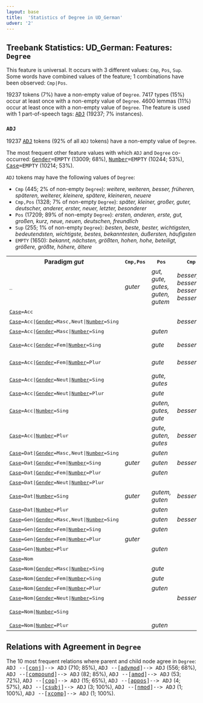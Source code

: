 ```yaml
---
layout: base
title:  'Statistics of Degree in UD_German'
udver: '2'
---
```


## Treebank Statistics: UD_German: Features: `Degree`

This feature is universal.
It occurs with 3 different values: `Cmp`, `Pos`, `Sup`.
Some words have combined values of the feature; 1 combinations have been observed: `Cmp|Pos`.

19237 tokens (7%) have a non-empty value of `Degree`.
7417 types (15%) occur at least once with a non-empty value of `Degree`.
4600 lemmas (11%) occur at least once with a non-empty value of `Degree`.
The feature is used with 1 part-of-speech tags: <tt><a href="de-pos-ADJ.html">ADJ</a></tt> (19237; 7% instances).

### `ADJ`

19237 <tt><a href="de-pos-ADJ.html">ADJ</a></tt> tokens (92% of all `ADJ` tokens) have a non-empty value of `Degree`.

The most frequent other feature values with which `ADJ` and `Degree` co-occurred: <tt><a href="de-feat-Gender.html">Gender</a></tt><tt>=EMPTY</tt> (13009; 68%), <tt><a href="de-feat-Number.html">Number</a></tt><tt>=EMPTY</tt> (10244; 53%), <tt><a href="de-feat-Case.html">Case</a></tt><tt>=EMPTY</tt> (10214; 53%).

`ADJ` tokens may have the following values of `Degree`:

* `Cmp` (445; 2% of non-empty `Degree`): <em>weitere, weiteren, besser, früheren, späteren, weiterer, kleinere, spätere, kleineren, neuere</em>
* `Cmp,Pos` (1328; 7% of non-empty `Degree`): <em>später, kleiner, großer, guter, deutscher, anderer, erster, neuer, letzter, besonderer</em>
* `Pos` (17209; 89% of non-empty `Degree`): <em>ersten, anderen, erste, gut, großen, kurz, neue, neuen, deutschen, freundlich</em>
* `Sup` (255; 1% of non-empty `Degree`): <em>besten, beste, bester, wichtigsten, bedeutendsten, wichtigste, bestes, bekanntesten, äußersten, häufigsten</em>
* `EMPTY` (1650): <em>bekannt, nächsten, größten, hohen, hohe, beteiligt, größere, größte, höhere, ältere</em>

<table>
  <tr><th>Paradigm <i>gut</i></th><th><tt>Cmp,Pos</tt></th><th><tt>Pos</tt></th><th><tt>Cmp</tt></th><th><tt>Sup</tt></th></tr>
  <tr><td><tt>_</tt></td><td><em>guter</em></td><td><em>gut, gute, gutes, guten, gutem</em></td><td><em>besser, bessere, besseren, besserer</em></td><td><em>besten, beste, bester, bestes</em></td></tr>
  <tr><td><tt><tt><a href="de-feat-Case.html">Case</a></tt><tt>=Acc</tt></tt></td><td></td><td></td><td></td><td><em>beste</em></td></tr>
  <tr><td><tt><tt><a href="de-feat-Case.html">Case</a></tt><tt>=Acc</tt>|<tt><a href="de-feat-Gender.html">Gender</a></tt><tt>=Masc,Neut</tt>|<tt><a href="de-feat-Number.html">Number</a></tt><tt>=Sing</tt></tt></td><td></td><td></td><td><em>besseres</em></td><td></td></tr>
  <tr><td><tt><tt><a href="de-feat-Case.html">Case</a></tt><tt>=Acc</tt>|<tt><a href="de-feat-Gender.html">Gender</a></tt><tt>=Masc</tt>|<tt><a href="de-feat-Number.html">Number</a></tt><tt>=Sing</tt></tt></td><td></td><td><em>guten</em></td><td></td><td><em>besten</em></td></tr>
  <tr><td><tt><tt><a href="de-feat-Case.html">Case</a></tt><tt>=Acc</tt>|<tt><a href="de-feat-Gender.html">Gender</a></tt><tt>=Fem</tt>|<tt><a href="de-feat-Number.html">Number</a></tt><tt>=Sing</tt></tt></td><td></td><td><em>gute</em></td><td><em>bessere</em></td><td><em>beste, besten</em></td></tr>
  <tr><td><tt><tt><a href="de-feat-Case.html">Case</a></tt><tt>=Acc</tt>|<tt><a href="de-feat-Gender.html">Gender</a></tt><tt>=Fem</tt>|<tt><a href="de-feat-Number.html">Number</a></tt><tt>=Plur</tt></tt></td><td></td><td><em>gute</em></td><td><em>bessere</em></td><td><em>beste, besten</em></td></tr>
  <tr><td><tt><tt><a href="de-feat-Case.html">Case</a></tt><tt>=Acc</tt>|<tt><a href="de-feat-Gender.html">Gender</a></tt><tt>=Neut</tt>|<tt><a href="de-feat-Number.html">Number</a></tt><tt>=Sing</tt></tt></td><td></td><td><em>gute, gutes</em></td><td></td><td><em>beste</em></td></tr>
  <tr><td><tt><tt><a href="de-feat-Case.html">Case</a></tt><tt>=Acc</tt>|<tt><a href="de-feat-Gender.html">Gender</a></tt><tt>=Neut</tt>|<tt><a href="de-feat-Number.html">Number</a></tt><tt>=Plur</tt></tt></td><td></td><td><em>gute</em></td><td></td><td></td></tr>
  <tr><td><tt><tt><a href="de-feat-Case.html">Case</a></tt><tt>=Acc</tt>|<tt><a href="de-feat-Number.html">Number</a></tt><tt>=Sing</tt></tt></td><td></td><td><em>guten, gutes, gute</em></td><td><em>besseres</em></td><td><em>bestes, beste</em></td></tr>
  <tr><td><tt><tt><a href="de-feat-Case.html">Case</a></tt><tt>=Acc</tt>|<tt><a href="de-feat-Number.html">Number</a></tt><tt>=Plur</tt></tt></td><td></td><td><em>gute, guten, gutes</em></td><td><em>bessere</em></td><td><em>besten</em></td></tr>
  <tr><td><tt><tt><a href="de-feat-Case.html">Case</a></tt><tt>=Dat</tt>|<tt><a href="de-feat-Gender.html">Gender</a></tt><tt>=Masc,Neut</tt>|<tt><a href="de-feat-Number.html">Number</a></tt><tt>=Sing</tt></tt></td><td></td><td><em>guten</em></td><td></td><td></td></tr>
  <tr><td><tt><tt><a href="de-feat-Case.html">Case</a></tt><tt>=Dat</tt>|<tt><a href="de-feat-Gender.html">Gender</a></tt><tt>=Fem</tt>|<tt><a href="de-feat-Number.html">Number</a></tt><tt>=Sing</tt></tt></td><td><em>guter</em></td><td><em>guten</em></td><td><em>besseren</em></td><td><em>besten</em></td></tr>
  <tr><td><tt><tt><a href="de-feat-Case.html">Case</a></tt><tt>=Dat</tt>|<tt><a href="de-feat-Gender.html">Gender</a></tt><tt>=Fem</tt>|<tt><a href="de-feat-Number.html">Number</a></tt><tt>=Plur</tt></tt></td><td></td><td><em>guten</em></td><td></td><td></td></tr>
  <tr><td><tt><tt><a href="de-feat-Case.html">Case</a></tt><tt>=Dat</tt>|<tt><a href="de-feat-Gender.html">Gender</a></tt><tt>=Neut</tt>|<tt><a href="de-feat-Number.html">Number</a></tt><tt>=Plur</tt></tt></td><td></td><td></td><td></td><td><em>besten</em></td></tr>
  <tr><td><tt><tt><a href="de-feat-Case.html">Case</a></tt><tt>=Dat</tt>|<tt><a href="de-feat-Number.html">Number</a></tt><tt>=Sing</tt></tt></td><td><em>guter</em></td><td><em>gutem, guten</em></td><td><em>besserem</em></td><td></td></tr>
  <tr><td><tt><tt><a href="de-feat-Case.html">Case</a></tt><tt>=Dat</tt>|<tt><a href="de-feat-Number.html">Number</a></tt><tt>=Plur</tt></tt></td><td></td><td><em>guten</em></td><td></td><td></td></tr>
  <tr><td><tt><tt><a href="de-feat-Case.html">Case</a></tt><tt>=Gen</tt>|<tt><a href="de-feat-Gender.html">Gender</a></tt><tt>=Masc,Neut</tt>|<tt><a href="de-feat-Number.html">Number</a></tt><tt>=Sing</tt></tt></td><td></td><td><em>guten</em></td><td><em>besseren</em></td><td></td></tr>
  <tr><td><tt><tt><a href="de-feat-Case.html">Case</a></tt><tt>=Gen</tt>|<tt><a href="de-feat-Gender.html">Gender</a></tt><tt>=Fem</tt>|<tt><a href="de-feat-Number.html">Number</a></tt><tt>=Sing</tt></tt></td><td></td><td><em>guten</em></td><td></td><td></td></tr>
  <tr><td><tt><tt><a href="de-feat-Case.html">Case</a></tt><tt>=Gen</tt>|<tt><a href="de-feat-Gender.html">Gender</a></tt><tt>=Fem</tt>|<tt><a href="de-feat-Number.html">Number</a></tt><tt>=Plur</tt></tt></td><td><em>guter</em></td><td></td><td></td><td></td></tr>
  <tr><td><tt><tt><a href="de-feat-Case.html">Case</a></tt><tt>=Gen</tt>|<tt><a href="de-feat-Number.html">Number</a></tt><tt>=Plur</tt></tt></td><td></td><td><em>guten</em></td><td></td><td><em>besten</em></td></tr>
  <tr><td><tt><tt><a href="de-feat-Case.html">Case</a></tt><tt>=Nom</tt></tt></td><td></td><td></td><td></td><td><em>besten</em></td></tr>
  <tr><td><tt><tt><a href="de-feat-Case.html">Case</a></tt><tt>=Nom</tt>|<tt><a href="de-feat-Gender.html">Gender</a></tt><tt>=Masc</tt>|<tt><a href="de-feat-Number.html">Number</a></tt><tt>=Sing</tt></tt></td><td></td><td><em>gute</em></td><td></td><td><em>beste</em></td></tr>
  <tr><td><tt><tt><a href="de-feat-Case.html">Case</a></tt><tt>=Nom</tt>|<tt><a href="de-feat-Gender.html">Gender</a></tt><tt>=Fem</tt>|<tt><a href="de-feat-Number.html">Number</a></tt><tt>=Sing</tt></tt></td><td></td><td><em>gute</em></td><td></td><td><em>besten</em></td></tr>
  <tr><td><tt><tt><a href="de-feat-Case.html">Case</a></tt><tt>=Nom</tt>|<tt><a href="de-feat-Gender.html">Gender</a></tt><tt>=Fem</tt>|<tt><a href="de-feat-Number.html">Number</a></tt><tt>=Plur</tt></tt></td><td></td><td><em>guten</em></td><td></td><td><em>besten</em></td></tr>
  <tr><td><tt><tt><a href="de-feat-Case.html">Case</a></tt><tt>=Nom</tt>|<tt><a href="de-feat-Gender.html">Gender</a></tt><tt>=Neut</tt>|<tt><a href="de-feat-Number.html">Number</a></tt><tt>=Sing</tt></tt></td><td></td><td></td><td><em>bessere</em></td><td></td></tr>
  <tr><td><tt><tt><a href="de-feat-Case.html">Case</a></tt><tt>=Nom</tt>|<tt><a href="de-feat-Number.html">Number</a></tt><tt>=Sing</tt></tt></td><td></td><td></td><td></td><td><em>bestes, besten</em></td></tr>
  <tr><td><tt><tt><a href="de-feat-Case.html">Case</a></tt><tt>=Nom</tt>|<tt><a href="de-feat-Number.html">Number</a></tt><tt>=Plur</tt></tt></td><td></td><td><em>guten</em></td><td></td><td><em>besten</em></td></tr>
</table>

## Relations with Agreement in `Degree`

The 10 most frequent relations where parent and child node agree in `Degree`:
<tt>ADJ --[<tt><a href="de-dep-conj.html">conj</a></tt>]--> ADJ</tt> (710; 85%),
<tt>ADJ --[<tt><a href="de-dep-advmod.html">advmod</a></tt>]--> ADJ</tt> (556; 68%),
<tt>ADJ --[<tt><a href="de-dep-compound.html">compound</a></tt>]--> ADJ</tt> (82; 85%),
<tt>ADJ --[<tt><a href="de-dep-amod.html">amod</a></tt>]--> ADJ</tt> (53; 72%),
<tt>ADJ --[<tt><a href="de-dep-cop.html">cop</a></tt>]--> ADJ</tt> (15; 65%),
<tt>ADJ --[<tt><a href="de-dep-appos.html">appos</a></tt>]--> ADJ</tt> (4; 57%),
<tt>ADJ --[<tt><a href="de-dep-csubj.html">csubj</a></tt>]--> ADJ</tt> (3; 100%),
<tt>ADJ --[<tt><a href="de-dep-nmod.html">nmod</a></tt>]--> ADJ</tt> (1; 100%),
<tt>ADJ --[<tt><a href="de-dep-xcomp.html">xcomp</a></tt>]--> ADJ</tt> (1; 100%).


